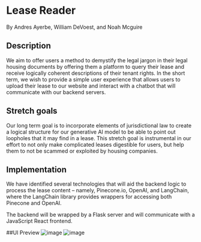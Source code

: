 # Lease Reader
By Andres Ayerbe, William DeVoest, and Noah Mcguire
## Description

We aim to offer users a method to demystify the legal jargon in their legal housing documents by offering 
them a platform to query their lease and receive logically coherent descriptions of their tenant rights. 
In the short term, we wish to provide a simple user experience that allows users to upload their lease to our
website and interact with a chatbot that will communicate with our backend servers.

## Stretch goals
Our long term goal is to incorporate elements of jurisdictional law to create a logical structure for our generative AI model 
to be able to point out loopholes that it may find in a lease. This stretch goal is instrumental in our effort 
to not only make complicated leases digestible for users, but help them to not be scammed or exploited by housing companies. 

## Implementation
We have identified several technologies that will aid the backend logic to process the lease content – namely, Pinecone.io, 
OpenAI, and LangChain, where the LangChain library provides wrappers for accessing both Pinecone and OpenAI.

The backend will be wrapped by a Flask server and will communicate with a JavaScript React frontend.

##UI Preview
![image](https://github.com/ayerbea/lease-reader/assets/97454732/a68da906-362d-4374-8ba1-21eaa157d8af)
![image](https://github.com/ayerbea/lease-reader/assets/97454732/43eb3b49-f10d-49d5-a9f0-d4a773d67d88)

